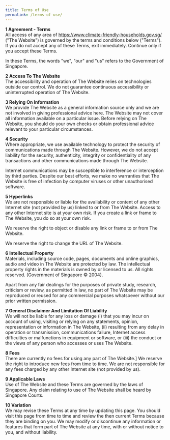 ```yaml
---
title: Terms of Use
permalink: /terms-of-use/
---
```

**1 Agreement - Terms**  
All access of any area of [<a href="https://www.climate-friendly-households.gov.sg/" target="_blank">https://www.climate-friendly-households.gov.sg/</a>](https://www.climate-friendly-households.gov.sg/) ("The Website") is governed by the terms and conditions below ("Terms"). If you do not accept any of these Terms, exit immediately. Continue only if you accept these Terms.

In these Terms, the words "we", "our" and "us" refers to the Government of Singapore.

**2 Access To The Website**  
The accessibility and operation of The Website relies on technologies outside our control. We do not guarantee continuous accessibility or uninterrupted operation of The Website.

**3 Relying On Information**  
We provide The Website as a general information source only and we are not involved in giving professional advice here. The Website may not cover all information available on a particular issue. Before relying on The Website, you should do your own checks or obtain professional advice relevant to your particular circumstances.

**4 Security**  
Where appropriate, we use available technology to protect the security of communications made through The Website. However, we do not accept liability for the security, authenticity, integrity or confidentiality of any transactions and other communications made through The Website.

Internet communications may be susceptible to interference or interception by third parties. Despite our best efforts, we make no warranties that The Website is free of infection by computer viruses or other unauthorised software.

**5 Hyperlinks**  
We are not responsible or liable for the availability or content of any other Internet site (not provided by us) linked to or from The Website. Access to any other Internet site is at your own risk. If you create a link or frame to The Website, you do so at your own risk.

We reserve the right to object or disable any link or frame to or from The Website.

We reserve the right to change the URL of The Website.

**6 Intellectual Property**  
Materials, including source code, pages, documents and online graphics, audio and video in The Website are protected by law. The intellectual property rights in the materials is owned by or licensed to us. All rights reserved. (Government of Singapore © 2004).

Apart from any fair dealings for the purposes of private study, research, criticism or review, as permitted in law, no part of The Website may be reproduced or reused for any commercial purposes whatsoever without our prior written permission.

**7 General Disclaimer And Limitation Of Liability**  
We will not be liable for any loss or damage (i) that you may incur on account of using, visiting or relying on any statements, opinion, representation or information in The Website, (ii) resulting from any delay in operation or transmission, communications failure, Internet access difficulties or malfunctions in equipment or software, or (iii) the conduct or the views of any person who accesses or uses The Website.

**8 Fees**  
There are currently no fees for using any part of The Website.] We reserve the right to introduce new fees from time to time. We are not responsible for any fees charged by any other Internet site (not provided by us).

**9 Applicable Laws**  
Use of The Website and these Terms are governed by the laws of Singapore. Any claim relating to use of The Website shall be heard by Singapore Courts.

**10 Variation**  
We may revise these Terms at any time by updating this page. You should visit this page from time to time and review the then current Terms because they are binding on you. We may modify or discontinue any information or features that form part of The Website at any time, with or without notice to you, and without liability.
